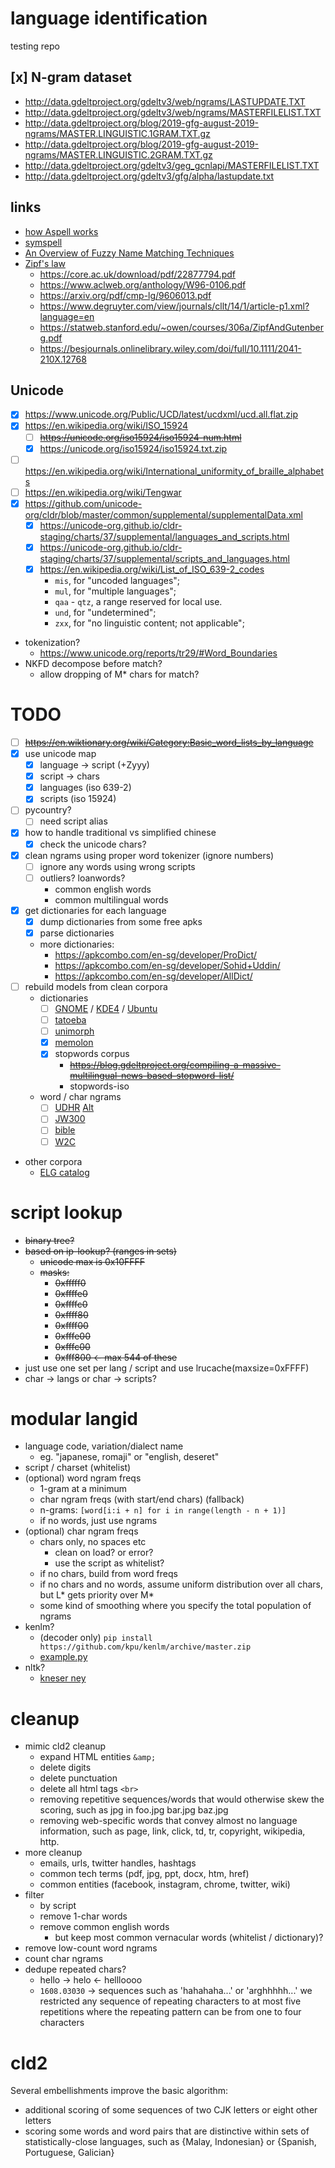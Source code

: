 #   language identification
testing repo


##  [x] N-gram dataset
*   http://data.gdeltproject.org/gdeltv3/web/ngrams/LASTUPDATE.TXT
*   http://data.gdeltproject.org/gdeltv3/web/ngrams/MASTERFILELIST.TXT
*   http://data.gdeltproject.org/blog/2019-gfg-august-2019-ngrams/MASTER.LINGUISTIC.1GRAM.TXT.gz
*   http://data.gdeltproject.org/blog/2019-gfg-august-2019-ngrams/MASTER.LINGUISTIC.2GRAM.TXT.gz
*   http://data.gdeltproject.org/gdeltv3/geg_gcnlapi/MASTERFILELIST.TXT
*   http://data.gdeltproject.org/gdeltv3/gfg/alpha/lastupdate.txt


##  links
*   [how Aspell works](http://aspell.net/0.50-doc/man-html/8_How.html)
*   [symspell](https://github.com/wolfgarbe/SymSpell#blog-posts-algorithm-benchmarks-applications)
*   [An Overview of Fuzzy Name Matching Techniques](https://www.rosette.com/blog/overview-fuzzy-name-matching-techniques)
*   [Zipf's law](https://en.wikipedia.org/wiki/Zipf's_law)
    *   https://core.ac.uk/download/pdf/22877794.pdf
    *   https://www.aclweb.org/anthology/W96-0106.pdf
    *   https://arxiv.org/pdf/cmp-lg/9606013.pdf
    *   https://www.degruyter.com/view/journals/cllt/14/1/article-p1.xml?language=en
    *   https://statweb.stanford.edu/~owen/courses/306a/ZipfAndGutenberg.pdf
    *   https://besjournals.onlinelibrary.wiley.com/doi/full/10.1111/2041-210X.12768
    

## Unicode
*   [x] https://www.unicode.org/Public/UCD/latest/ucdxml/ucd.all.flat.zip
*   [x] https://en.wikipedia.org/wiki/ISO_15924
    *   [ ] ~~https://unicode.org/iso15924/iso15924-num.html~~
    *   [x] https://unicode.org/iso15924/iso15924.txt.zip
*   [ ] https://en.wikipedia.org/wiki/International_uniformity_of_braille_alphabets
*   [ ] https://en.wikipedia.org/wiki/Tengwar
*   [x] https://github.com/unicode-org/cldr/blob/master/common/supplemental/supplementalData.xml
    *   [x] https://unicode-org.github.io/cldr-staging/charts/37/supplemental/languages_and_scripts.html
    *   [x] https://unicode-org.github.io/cldr-staging/charts/37/supplemental/scripts_and_languages.html
    *   [x] https://en.wikipedia.org/wiki/List_of_ISO_639-2_codes
        *   `mis`, for "uncoded languages";
        *   `mul`, for "multiple languages";
        *   `qaa` - `qtz`, a range reserved for local use.
        *   `und`, for "undetermined";
        *   `zxx`, for "no linguistic content; not applicable";
*   tokenization?
    *   https://www.unicode.org/reports/tr29/#Word_Boundaries
*   NKFD decompose before match?
    *   allow dropping of M* chars for match?



#   TODO
*   [ ] ~~https://en.wiktionary.org/wiki/Category:Basic_word_lists_by_language~~
*   [x] use unicode map
    *   [x] language -> script (+Zyyy)
    *   [x] script -> chars
    *   [x] languages (iso 639-2)
    *   [x] scripts (iso 15924)
*   [ ] pycountry?
    *   [ ] need script alias
*   [x] how to handle traditional vs simplified chinese
    *   [x] check the unicode chars?
*   [x] clean ngrams using proper word tokenizer (ignore numbers)
    *   [ ] ignore any words using wrong scripts
    *   [ ] outliers? loanwords?
        *   common english words
        *   common multilingual words
*   [x] get dictionaries for each language
    *   [x] dump dictionaries from some free apks
    *   [x] parse dictionaries
    *   more dictionaries:
        *   https://apkcombo.com/en-sg/developer/ProDict/
        *   https://apkcombo.com/en-sg/developer/Sohid+Uddin/
        *   https://apkcombo.com/en-sg/developer/AllDict/
*   [ ] rebuild models from clean corpora
    *   dictionaries
        *   [ ] [GNOME](http://opus.nlpl.eu/GNOME.php) / [KDE4](http://opus.nlpl.eu/KDE4.php) / [Ubuntu](http://opus.nlpl.eu/Ubuntu.php)
        *   [ ] [tatoeba](http://opus.nlpl.eu/Tatoeba.php)
        *   [ ] [unimorph](https://unimorph.github.io/)
        *   [x] [memolon](https://github.com/JULIELab/MEmoLon/tree/master/memolon/data/TranslationTables)
        *   [x] stopwords corpus
            *   ~~https://blog.gdeltproject.org/compiling-a-massive-multilingual-news-based-stopword-list/~~
            *   stopwords-iso
            
    *   word / char ngrams
        *   [ ] [UDHR](https://www.kaggle.com/nltkdata/udhr-corpus) [Alt](http://research.ics.aalto.fi/cog/data/udhr/)
        *   [ ] [JW300](http://opus.nlpl.eu/JW300.php)
        *   [ ] [bible](http://opus.nlpl.eu/bible-uedin.php)
        *   [ ] [W2C](http://ufal.mff.cuni.cz/~majlis/w2c/download.html)
    
*   other corpora
    *   [ELG catalog](https://live.european-language-grid.eu/catalogue/#/)


#   script lookup
*   ~~binary tree?~~
*   ~~based on ip-lookup? (ranges in sets)~~
    *   ~~unicode max is 0x10FFFF~~
    *   ~~masks:~~
        *   ~~0xfffff0~~
        *   ~~0xffffe0~~
        *   ~~0xffffc0~~
        *   ~~0xffff80~~
        *   ~~0xffff00~~
        *   ~~0xfffe00~~
        *   ~~0xfffc00~~
        *   ~~0xfff800 <- max 544 of these~~
*   just use one set per lang / script and use lrucache(maxsize=0xFFFF)
*   char -> langs or char -> scripts?

#   modular langid
*   language code, variation/dialect name
    *   eg. "japanese, romaji" or "english, deseret"
*   script / charset (whitelist)
*   (optional) word ngram freqs
    *   1-gram at a minimum
    *   char ngram freqs (with start/end chars) (fallback)
    *   n-grams: `[word[i:i + n] for i in range(length - n + 1)]`
    *   if no words, just use ngrams
*   (optional) char ngram freqs
    *   chars only, no spaces etc
        *   clean on load? or error?
        *   use the script as whitelist?
    *   if no chars, build from word freqs
    *   if no chars and no words, assume uniform distribution over all chars, but L* gets priority over M*
    *   some kind of smoothing where you specify the total population of ngrams
*   kenlm?
    *   (decoder only) `pip install https://github.com/kpu/kenlm/archive/master.zip`
    *   [example.py](https://github.com/kpu/kenlm/blob/master/python/example.py)
*   nltk?
    *   [kneser ney](https://www.nltk.org/api/nltk.lm.html#nltk.lm.models.KneserNeyInterpolated)


#   cleanup
*   mimic cld2 cleanup
    *   expand HTML entities `&amp;` 
    *   delete digits
    *   delete punctuation
    *   delete all html tags `<br>`
    *   removing repetitive sequences/words that would otherwise skew the scoring,
        such as jpg in foo.jpg bar.jpg baz.jpg
    *   removing web-specific words that convey almost no language information,
        such as page, link, click, td, tr, copyright, wikipedia, http.
*   more cleanup
    *   emails, urls, twitter handles, hashtags
    *   common tech terms (pdf, jpg, ppt, docx, htm, href)
    *   common entities (facebook, instagram, chrome, twitter, wiki)
*   filter
    *   by script
    *   remove 1-char words
    *   remove common english words
        *   but keep most common vernacular words (whitelist / dictionary)?
*   remove low-count word ngrams
*   count char ngrams
*   dedupe repeated chars?
    *   hello -> helo <- hellloooo
    *   `1608.03030` -> sequences such as 'hahahaha...' or 'arghhhhh...' 
                        we restricted any sequence of repeating characters to at most five repetitions
                        where the repeating pattern can be from one to four characters


#   cld2
Several embellishments improve the basic algorithm:
*   additional scoring of some sequences of two CJK letters or eight other letters
*   scoring some words and word pairs that are distinctive within sets of statistically-close languages,
    such as {Malay, Indonesian} or {Spanish, Portuguese, Galician}